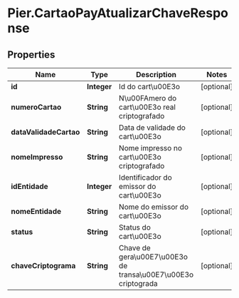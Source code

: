 # Pier.CartaoPayAtualizarChaveResponse

## Properties
Name | Type | Description | Notes
------------ | ------------- | ------------- | -------------
**id** | **Integer** | Id do cart\u00E3o | [optional] 
**numeroCartao** | **String** | N\u00FAmero do cart\u00E3o real criptografado | [optional] 
**dataValidadeCartao** | **String** | Data de validade do cart\u00E3o | [optional] 
**nomeImpresso** | **String** | Nome impresso no cart\u00E3o criptografado | [optional] 
**idEntidade** | **Integer** | Identificador do emissor do cart\u00E3o | [optional] 
**nomeEntidade** | **String** | Nome do emissor do cart\u00E3o | [optional] 
**status** | **String** | Status do cart\u00E3o | [optional] 
**chaveCriptograma** | **String** | Chave de gera\u00E7\u00E3o de transa\u00E7\u00E3o criptograda | [optional] 


